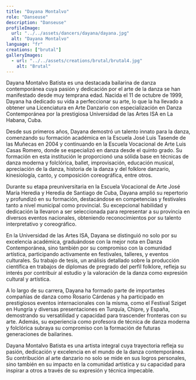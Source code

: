 ```yaml
---
title: "Dayana Montalvo"
role: "Danseuse"
description: "Danseuse"
profileImage:
  url: "../../assets/dancers/dayana/dayana.jpg"
  alt: "Dayana Montalvo"
language: "fr"
creations: ["brutal"]
galleryImages:
  - url: "../../assets/creations/brutal/brutal4.jpg"
    alt: "Brutal"
---
```


Dayana Montalvo Batista es una destacada bailarina de danza contemporánea cuya pasión y dedicación por el arte de la danza se han manifestado desde muy temprana edad. Nacida el 11 de octubre de 1999, Dayana ha dedicado su vida a perfeccionar su arte, lo que la ha llevado a obtener una Licenciatura en Arte Danzario con especialización en Danza Contemporánea por la prestigiosa Universidad de las Artes ISA en La Habana, Cuba.

Desde sus primeros años, Dayana demostró un talento innato para la danza, comenzando su formación académica en la Escuela José Luis Tasende de las Muñecas en 2004 y continuando en la Escuela Vocacional de Arte Luis Casas Romero, donde se especializó en danza desde el quinto grado. Su formación en esta institución le proporcionó una sólida base en técnicas de danza moderna y folclórica, ballet, improvisación, educación musical, apreciación de la danza, historia de la danza y del folklore danzario, kinesiología, canto, y composición coreográfica, entre otros.

Durante su etapa preuniversitaria en la Escuela Vocacional de Arte José María Heredia y Heredia de Santiago de Cuba, Dayana amplió su repertorio y profundizó en su formación, destacándose en competencias y festivales tanto a nivel municipal como provincial. Su excepcional habilidad y dedicación la llevaron a ser seleccionada para representar a su provincia en diversos eventos nacionales, obteniendo reconocimientos por su talento interpretativo y coreográfico.

En la Universidad de las Artes ISA, Dayana se distinguió no solo por su excelencia académica, graduándose con la mejor nota en Danza Contemporánea, sino también por su compromiso con la comunidad artística, participando activamente en festivales, talleres, y eventos culturales. Su trabajo de tesis, un análisis detallado sobre la producción científica en trabajos de diplomas de pregrado del perfil folklore, refleja su interés por contribuir al estudio y la valoración de la danza como expresión cultural y artística.

A lo largo de su carrera, Dayana ha formado parte de importantes compañías de danza como Rosario Cárdenas y ha participado en prestigiosos eventos internacionales con la misma, como el Festival Sziget en Hungría y diversas presentaciones en Turquía, Chipre, y España, demostrando su versatilidad y capacidad para trascender fronteras con su arte. Además, su experiencia como profesora de técnica de danza moderna y folclórica subraya su compromiso con la formación de futuras generaciones de bailarines.

Dayana Montalvo Batista es una artista integral cuya trayectoria refleja su pasión, dedicación y excelencia en el mundo de la danza contemporánea. Su contribución al arte danzario no solo se mide en sus logros personales, sino también en su impacto en la comunidad artística y su capacidad para inspirar a otros a través de su expresión y técnica impecable.
